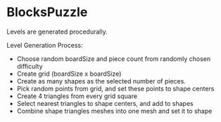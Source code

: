 # BlocksPuzzle


 Levels are generated procedurally.

 Level Generation Process:
 - Choose random boardSize and piece count from randomly chosen difficulty
 - Create grid (boardSize x boardSize)
 - Create as many shapes as the selected number of pieces. 
 - Pick random points from grid, and set these points to shape centers
 - Create 4 triangles from every grid square
 - Select nearest triangles to shape centers, and add to shapes
 - Combine shape triangles meshes into one mesh and set it to shape
